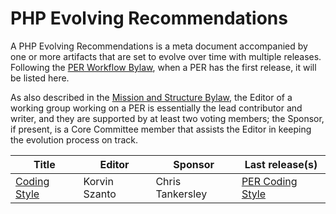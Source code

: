 # PHP Evolving Recommendations

A PHP Evolving Recommendations is a meta document accompanied by one or more artifacts that are set to evolve over time with multiple releases.
Following the [PER Workflow Bylaw][workflow], when a PER has the first release, it will be listed here.

As also described in the [Mission and Structure Bylaw][structure], the Editor of a working group working on a PER is essentially the lead contributor and writer, and they are supported by at least two voting members; the Sponsor, if present, is a Core Committee member that assists the Editor in keeping the evolution process on track.

| Title                            | Editor        | Sponsor          | Last release(s)                              |
|----------------------------------|---------------|------------------|----------------------------------------------|
| [Coding Style][per-coding-style] | Korvin Szanto | Chris Tankersley | [PER Coding Style][per-coding-style-release] |


[workflow]: https://github.com/php-fig/fig-standards/blob/master/bylaws/003-per-workflow.md
[structure]: https://github.com/php-fig/fig-standards/blob/master/bylaws/001-mission-and-structure.md
[per-coding-style]: https://github.com/php-fig/per-coding-style/blob/1.0.0/spec.md
[per-coding-style-release]: https://github.com/php-fig/per-coding-style/releases/latest
